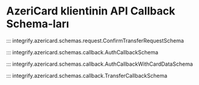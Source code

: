 # AzeriCard klientinin API Callback Schema-ları

::: integrify.azericard.schemas.request.ConfirmTransferRequestSchema


::: integrify.azericard.schemas.callback.AuthCallbackSchema

::: integrify.azericard.schemas.callback.AuthCallbackWithCardDataSchema

::: integrify.azericard.schemas.callback.TransferCallbackSchema
